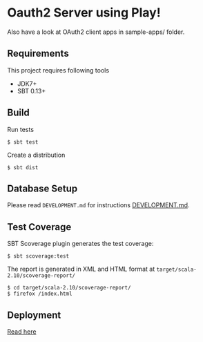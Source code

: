 # Oauth2 Server using Play!

Also have a look at OAuth2 client apps in sample-apps/ folder.

## Requirements

This project requires following tools

 * JDK7+
 * SBT 0.13+

## Build

Run tests

    $ sbt test


Create a distribution

    $ sbt dist

## Database Setup

Please read `DEVELOPMENT.md` for instructions [DEVELOPMENT.md](DEVELOPMENT.md).


## Test Coverage

SBT Scoverage plugin generates the test coverage:

    $ sbt scoverage:test


The report is generated in XML and HTML format at `target/scala-2.10/scoverage-report/`

    $ cd target/scala-2.10/scoverage-report/
    $ firefox /index.html

## Deployment

[Read here](http://www.playframework.com/documentation/2.0/Production)

